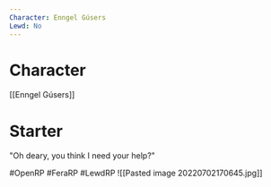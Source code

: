 ```yaml
---
Character: Enngel Gúsers
Lewd: No
---
```

# Character
[[Enngel Gúsers]]

# Starter
"Oh deary, you think I need your help?"   

#OpenRP #FeraRP #LewdRP 
![[Pasted image 20220702170645.jpg]]